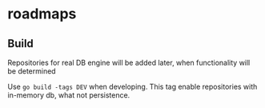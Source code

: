 # roadmaps
## Build
Repositories for real DB engine will be added later, when functionality will be determined

Use `go build -tags DEV` when developing.
This tag enable repositories with in-memory db, what not persistence. 